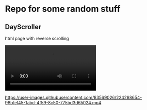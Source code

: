 # Repo for some random stuff

## DayScroller

html page with reverse scrolling

![vid](https://github.com/wepukka/SomeStuff/blob/main/DayScroller/DayScroller.mp4)


https://user-images.githubusercontent.com/83569026/224298654-98bfef45-1abd-4f59-8c50-775bd3d65024.mp4

